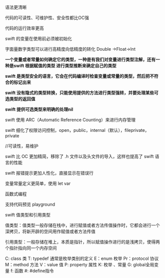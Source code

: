 语法更清晰

代码的可读性、可维护性、安全性都比OC强

代码的运行效率更高







swift 的变量在使用前必须被初始化

字面量数字类型可以进行高精度向低精度的转化 Double ->Float->Int

**一个变量或者常量如何确定它的类型，一种是有我们对变量进行类型注解，还有一种是swift 根据赋值的类型 进行类型推断来确定自己的类型**

**swift 是类型安全的语言，它会在代码编译时检查变量或常量的类型，然后把不符合的标记出来**

**swift 没有隐式的类型转换，只能使用提供的方法进行类型强转，并要处理某些可选类型的返回值**

**swift 提供可选类型来明确的处理nil**

swift 使用 ARC（Automatic Reference Counting）来进行内存管理

swift 细化了权限访问控制，open，public，internal（默认），fileprivate，private



//可读性，易维护

swift 比 OC 更加精简，移除了 .h 文件以及头文件的导入，这样也提高了 swift 语言的性能

swift 报错提示更加人性化，直接显示在错误行

变量常量定义更简单，使用 let var

函数式编程

支持代码预览 playground



swift 值类型和引用类型

值类型：值类型一般存储在栈中，进行赋值或者方法传值操作时，它都会进行一个深拷贝，将新开辟的空间用作赋值或者方法传值



引用类型：一般存储在堆上，本质是指针，所以赋值操作进行的是浅拷贝，使得两个指针指向同一个内存空间



C: class 类
T: typedef 通常是枚举类别的定义
E：enum 枚举
Pr：protocol 协议
M：method 方法
V：value 值
P: property 属性
K: 枚举 、常量
G: global全局变量
f: 函数
#: #define指令

